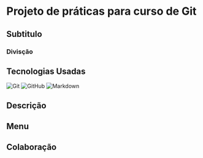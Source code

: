 # Projeto de práticas para curso de Git
## Subtitulo
### Divisção

## Tecnologias Usadas
![Git](https://img.shields.io/badge/git-%23F05033.svg?style=for-the-badge&logo=git&logoColor=white)
![GitHub](https://img.shields.io/badge/github-%23E5E5E5.svg?style=for-the-badge&logo=github&logoColor=black)
![Markdown](https://img.shields.io/badge/markdown-%238D6748.svg?style=for-the-badge&logo=markdown&logoColor=white)


## Descrição

## Menu

## Colaboração